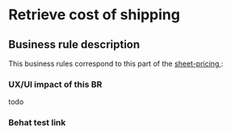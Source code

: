 # Retrieve cost of shipping

## Business rule description

This business rules correspond to this part of the [sheet-pricing ](https://docs.google.com/spreadsheets/d/1yHwk9nc1Ab9T6s-fqybFpm6P8ejGac-SpO6miR39uOY/edit#gid=538880055):



### UX/UI impact of this BR

todo

### Behat test link
